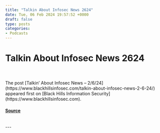```yaml
---
title: "Talkin About Infosec News 2624"
date: Tue, 06 Feb 2024 19:57:52 +0000
draft: false
type: posts
categories: 
- Podcasts
---
```

# Talkin About Infosec News 2624

<br/>

<br/>
The post [Talkin’ About Infosec News – 2/6/24](https://www.blackhillsinfosec.com/talkin-about-infosec-news-2-6-24/) appeared first on [Black Hills Information Security](https://www.blackhillsinfosec.com).

#### [Source](https://www.blackhillsinfosec.com/talkin-about-infosec-news-2-6-24/)

<br/>
---
